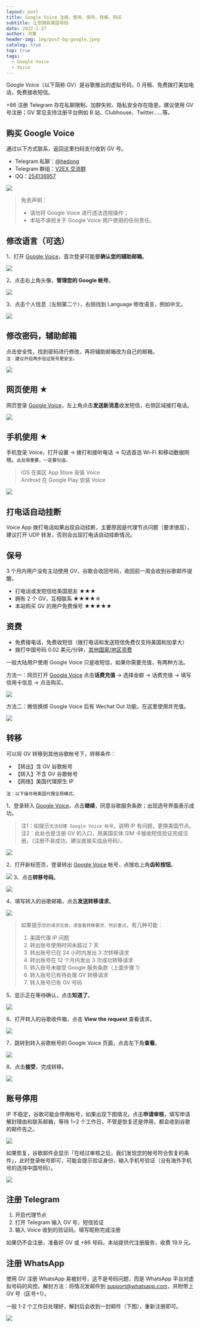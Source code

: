 ```yaml
---
layout: post
title: Google Voice 注册、使用、保号、转移、购买
subtitle: 让您拥有美国号码
date: 2022-1-27
author: 河東
header-img: img/post-bg-google.jpeg
catalog: true
top: true
tags:
  - Google Voice
  - Voice
---
```


Google Voice（以下简称 GV）是谷歌推出的虚拟号码，0 月租、免费拨打美加电话，免费接收短信。

+86 注册 Telegram 存在私聊限制、加群失败、隐私安全存在隐患，建议使用 GV 号注册；GV 常见支持注册平台例如 B 站、Clubhouse、Twitter……等。


## 购买 Google Voice

通过以下方式联系，返回这里扫码支付收到 GV 号。

- Telegram 私聊：[@hedong](https://t.me/hedong) 
- Telegram 群组：[V2EX 交流群](https://t.me/V2EXPro)
- QQ：[254136957](http://wpa.qq.com/msgrd?v=3&uin=254136957&site=qq&menu=yes>)

![](https://i.imgur.com/eXaKhtv.png)

>免责声明：
>- 请勿将 Google Voice 进行违法违规操作；
>- 本站不承担关于 Google Voice 用户使用的任何责任。

## 修改语言（可选）

1、打开 [Google Voice](https://voice.google.com/)，首次登录可能要**确认您的辅助邮箱**。

![](https://i.imgur.com/cAWNsRj.png)

2、点击右上角头像，**管理您的 Google 帐号**。

![](https://i.imgur.com/DKcKZQl.png)

3、点击个人信息（左侧第二个），右侧找到 Language 修改语言，例如中文。

![](https://i.imgur.com/oMYAOmY.png)
## 修改密码，辅助邮箱

点击安全性，找到密码进行修改，再将辅助邮箱改为自己的邮箱。\
`注：建议开启两步验证账号更安全。`

![](https://i.imgur.com/dmWyVKU.png)

## 网页使用 ★

网页登录 [Google Voice](https://voice.google.com/)，左上角点击**发送新消息**收发短信，右侧区域接打电话。

![](https://i.imgur.com/IrB7dd5.png)


## 手机使用 ★

手机登录 Voice，打开设置 → 拨打和接听电话 → 勾选首选 Wi-Fi 和移动数据网络。`此处很重要，一定要勾选。`

> iOS 在美区 App Store 安装 Voice\
> Android 在 Google Play 安装 Voice

![](https://i.imgur.com/TCY50ff.jpg)

## 打电话自动挂断

Voice App 拨打电话如果出现自动挂断，主要原因是代理节点问题（要求很高），建议打开 UDP 转发，否则会出现打电话自动挂断情况。


## 保号

3 个月内用户没有主动使用 GV，谷歌会收回号码，收回前一周会收到谷歌邮件提醒。

- 打电话或发短信给美国朋友 ★★★
- 拥有 2 个 GV，互相联系 ★★★★☆
- 本站购买 GV 的用户免费保号 ★★★★★
  

## 资费

- 免费接电话，免费收短信（拨打电话和发送短信免费仅支持美国和加拿大）
- 拨打中国号码 0.02 美元/分钟，[其他国家/地区资费](https://voice.google.com/u/0/rates?pli=1)

一般大陆用户使用 Google Voice 只是收短信，如果你需要充值，有两种方法。

方法一：网页打开 [Google Voice](https://voice.google.com/u/3/billing) 点击**话费充值** → 选择金额 → 话费充值 → 填写信用卡信息 → 点击购买。

![](https://i.imgur.com/5WiCJVa.png)

方法二：微信换绑 Google Voice 后有 Wechat Out 功能，在这里使用并充值。

![](https://i.imgur.com/facZ0Wb.jpg)


## 转移

可以将 GV 转移到其他谷歌帐号下，转移条件：

- 【转出】含 GV 谷歌帐号
- 【转入】不含 GV 谷歌帐号
- 【网络】美国代理原生 IP

`注：以下操作用美国代理全局模式。`

1、登录转入 [Google Voice](https://voice.google.com/u/0/messages)，点击**继续**，同意谷歌服务条款；出现选号界面表示成功。

> 注1：如提示`无法创建 Google Voice 帐号`，说明 IP 有问题，更换美国节点。\
> 注2：此处也是注册 GV 的入口，用美国实体 SIM 卡接收短信验证完成注册。（注册不易成功，建议直接买成品号码）。

![](https://i.imgur.com/b7Iiwn2.png)

2、打开新标签页，登录转出 [Google Voice](https://voice.google.com/u/0/messages) 帐号，点按右上角**齿轮按钮**。


![](https://i.imgur.com/FpZ4KxH.png)
3、点击**转移号码**。

![](https://i.imgur.com/OASFgdA.png)

4、填写转入的谷歌邮箱，点击**发送转移请求**。


![](https://i.imgur.com/dnPKT2H.png)

>如果提示`您的请求无效，请查看转移要求，然后重试`，有几种可能：
>1. 美国代理 IP 问题
>2. 转出账号使用时间未超过 7 天
>3. 转出账号已在 24 小时内发出 3 次转移请求
>4. 转出账号在 12 个月内发出 3 次成功转移请求
>5. 转入账号未接受 Google 服务条款（上面步骤 1）
>6. 转入账号已有待处理 GV 转移请求
>7. 转入账号已有 GV 号码

5、显示正在等待确认，点击**知道了**。

![](https://i.imgur.com/YbWLJgg.png)

6、打开转入的谷歌收件箱，点击 **View the request** 查看请求。

![](https://i.imgur.com/4H0A9lC.png)

7、跳转到转入谷歌帐号的 Google Voice 页面，点击左下角**查看**。

![](https://i.imgur.com/Yl00SOG.png)

8、点击**接受**，完成转移。

![](https://i.imgur.com/naiWfji.png)




## 账号停用

IP 不稳定，谷歌可能会停用帐号，如果出现下图情况，点击**申请审核**，填写申请解封理由和联系邮箱，等待 1~2 个工作日，不管是恢复还是停用，都会收到谷歌的邮件告之。

![](https://i.imgur.com/VIOrboX.jpg)

如果恢复，谷歌邮件会显示「在经过审核之后，我们发现您的帐号符合恢复的条件」，此时登录帐号即可，可能会提示验证身份，输入手机号验证（没有海外手机号的选择中国号码）。

![](https://i.imgur.com/U5YtEeO.jpg)

## 注册 Telegram

1. 开启代理节点
2. 打开 Telegram 输入 GV 号，短信验证
3. 输入 Voice 收到的验证码，填写昵称完成注册

如果仍不会注册，准备好 GV 或 +86 号码，本站提供代注册服务，收费 19.9 元。

## 注册 WhatsApp

使用 GV 注册 WhatsApp 易被封号，这不是号码问题，而是 WhatsApp 平台对虚拟号码的风控。解封方法：将情况发邮件到 <support@whatsapp.com>，并附带上 GV 号（区号+1）。

一般 1-2 个工作日处理好，解封后会收到一封邮件（下图），重新注册即可。

![](https://i.imgur.com/zTsu795.png)


